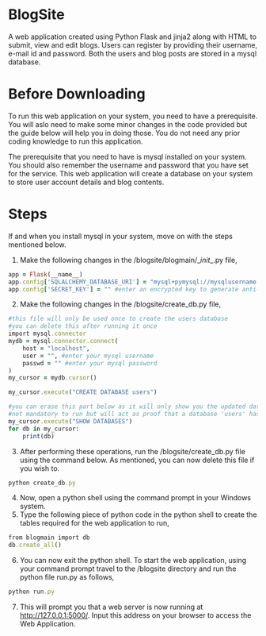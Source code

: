 # BlogSite
A web application created using Python Flask and jinja2 along with HTML to submit, view and edit blogs. Users can register by providing their username, e-mail id and password. Both the users and blog posts are stored in a mysql database.

# Before Downloading
To run this web application on your system, you need to have a prerequisite. You will aslo need to make some minor changes in the code provided but the guide below will help you in doing those. You do not need any prior coding knowledge to run this application.

The prerequisite that you need to have is mysql installed on your system. You should also remember the username and password that you have set for the service. This web application will create a database on your system to store user account details and blog contents.

# Steps
If and when you install mysql in your system, move on with the steps mentioned below.

1. Make the following changes in the /blogsite/blogmain/\__init__\.py file,
```ruby
app = Flask(__name__)
app.config['SQLALCHEMY_DATABASE_URI'] = "mysql+pymysql://mysqlusername:mysqlpassword@localhost/users" #replace mysqlusername with your mysql username and mysqlpassword with your mysql password
app.config['SECRET_KEY'] = "" #enter an encrypted key to generate anti-CSRF tokens
```
2. Make the following changes in the /blogsite/create_db.py file,
```ruby
#this file will only be used once to create the users database
#you can delete this after running it once
import mysql.connector
mydb = mysql.connector.connect(
    host = "localhost",
    user = "", #enter your mysql username
    passwd = "" #enter your mysql password
)
my_cursor = mydb.cursor()

my_cursor.execute("CREATE DATABASE users")

#you can erase this part below as it will only show you the updated databases
#not mandatory to run but will act as proof that a database 'users' has been created
my_cursor.execute("SHOW DATABASES")
for db in my_cursor:
    print(db)
```
3. After performing these operations, run the /blogsite/create_db.py file using the command below. As mentioned, you can now delete this file if you wish to.
```ruby
python create_db.py
```
4. Now, open a python shell using the command prompt in your Windows system.
5. Type the following piece of python code in the python shell to create the tables required for the web application to run,
```ruby
from blogmain import db
db.create_all()
```
6. You can now exit the python shell. To start the web application, using your command prompt travel to the /blogsite directory and run the python file run.py as follows,
```ruby
python run.py
```
7. This will prompt you that a web server is now running at http://127.0.0.1:5000/. Input this address on your browser to access the Web Application.
